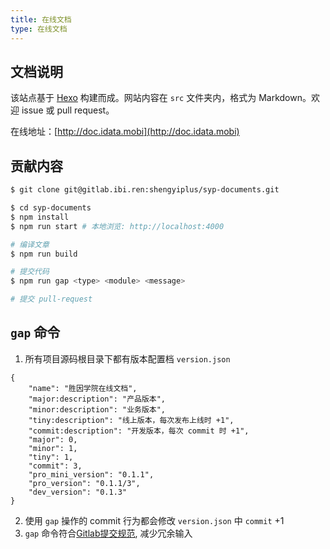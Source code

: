 ```yaml
---
title: 在线文档
type: 在线文档
---
```


## 文档说明

该站点基于 [Hexo](https://hexo.io) 构建而成。网站内容在 `src` 文件夹内，格式为 Markdown。欢迎 issue 或 pull request。

在线地址：[http://doc.idata.mobi](http://doc.idata.mobi)

## 贡献内容

``` bash
$ git clone git@gitlab.ibi.ren:shengyiplus/syp-documents.git

$ cd syp-documents
$ npm install
$ npm run start # 本地浏览: http://localhost:4000

# 编译文章
$ npm run build

# 提交代码
$ npm run gap <type> <module> <message>

# 提交 pull-request
```

## `gap` 命令

1. 所有项目源码根目录下都有版本配置档 `version.json`

```
{
    "name": "胜因学院在线文档",
    "major:description": "产品版本",
    "minor:description": "业务版本",
    "tiny:description": "线上版本，每次发布上线时 +1",
    "commit:description": "开发版本，每次 commit 时 +1",
    "major": 0,
    "minor": 1,
    "tiny": 1,
    "commit": 3,
    "pro_mini_version": "0.1.1",
    "pro_version": "0.1.1/3",
    "dev_version": "0.1.3"
}
```

2. 使用 `gap` 操作的 commit 行为都会修改 `version.json` 中 `commit` +1
3. `gap` 命令符合[Gitlab提交规范](/developer/style-guide/gitlab.html), 减少冗余输入